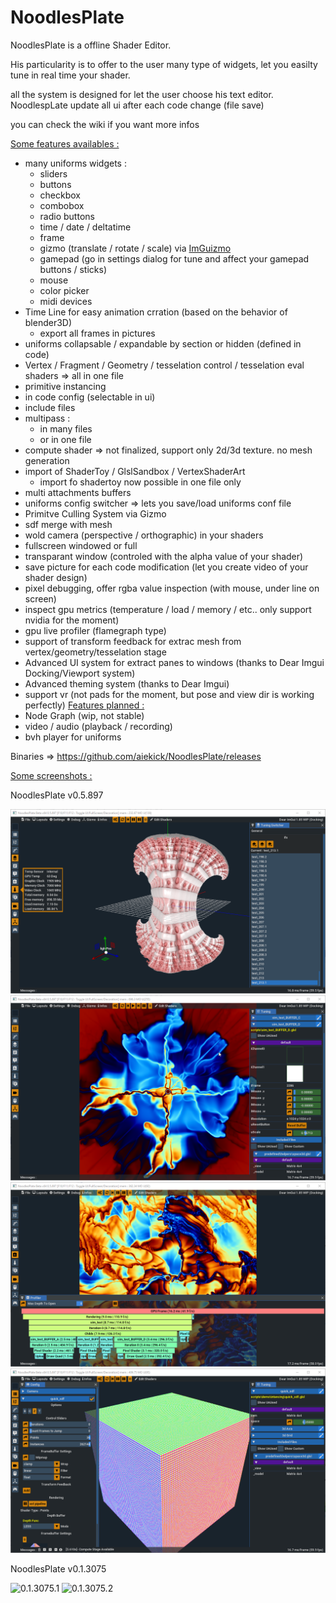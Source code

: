 # NoodlesPlate

NoodlesPlate is a offline Shader Editor. 

His particularity is to offer to the user many type of widgets, let you easilty tune in real time your shader.

all the system is designed for let the user choose his text editor. NoodlespLate update all ui after each code change (file save)

you can check the wiki if you want more infos

<ins>Some features availables :</ins>
* many uniforms widgets :
  * sliders
  * buttons
  * checkbox
  * combobox
  * radio buttons
  * time / date / deltatime
  * frame
  * gizmo (translate / rotate / scale) via [ImGuizmo](https://github.com/CedricGuillemet/ImGuizmo)
  * gamepad (go in settings dialog for tune and affect your gamepad buttons / sticks)
  * mouse
  * color picker
  * midi devices
* Time Line for easy animation crration (based on the behavior of blender3D)
  * export all frames in pictures
* uniforms collapsable / expandable by section or hidden (defined in code)
* Vertex / Fragment / Geometry / tesselation control / tesselation eval shaders => all in one file
* primitive instancing
* in code config (selectable in ui)
* include files
* multipass :
  * in many files
  * or in one file
* compute shader => not finalized, support only 2d/3d texture. no mesh generation
* import of ShaderToy / GlslSandbox / VertexShaderArt
  * import fo shadertoy now possible in one file only
* multi attachments buffers
* uniforms config switcher => lets you save/load uniforms conf file
* Primitve Culling System via Gizmo
* sdf merge with mesh
* wold camera (perspective / orthographic) in your shaders
* fullscreen windowed or full
* transparant window (controled with the alpha value of your shader)
* save picture for each code modification (let you create video of your shader design)
* pixel debugging, offer rgba value inspection (with mouse, under line on screen)
* inspect gpu metrics (temperature / load / memory / etc.. only support nvidia for the moment)
* gpu live profiler (flamegraph type)
* support of transform feedback for extrac mesh from vertex/geometry/tesselation stage
* Advanced UI system for extract panes to windows (thanks to Dear Imgui Docking/Viewport system)
* Advanced theming system (thanks to Dear Imgui)
* support vr (not pads for the moment, but pose and view dir is working perfectly)
<ins>Features planned :</ins>
* Node Graph (wip, not stable)
* video / audio (playback / recording)
* bvh player for uniforms

Binaries => https://github.com/aiekick/NoodlesPlate/releases

<ins>Some screenshots :</ins>

NoodlesPlate v0.5.897

![0.5.897.1](NoodlesPlate_Msvc_x64_N69aImL27C.png)
![0.5.897.2](NoodlesPlate_Msvc_x64_UXpK9TMq4S.png)
![0.5.897.3](NoodlesPlate_Msvc_x64_wPe36WwlZX.png)
![0.5.897.4](NoodlesPlate_Msvc_x64_ldzPsKLqlK.png)

NoodlesPlate v0.1.3075

![0.1.3075.1](NoodlesPlate_MSVC_x64_Release_2019-07-14_05-54-36.png)
![0.1.3075.2](NoodlesPlate_MSVC_x64_Release_2019-07-14_05-55-13.png)
